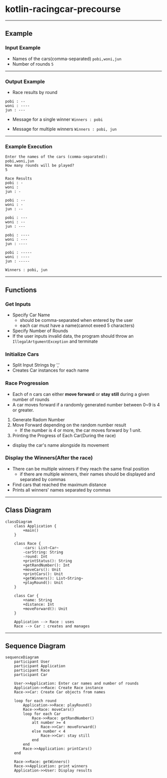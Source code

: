 # kotlin-racingcar-precourse
---
## Example
### Input Example
- Names of the cars(comma-separated)
```pobi,woni,jun```
- Number of rounds
```5```
---
### Output Example
- Race results by round
```
pobi : --
woni : ----
jun : ---
```

- Message for a single winner
```Winners : pobi```

- Message for multiple winners
```Winners : pobi, jun```
---
### Example Execution
```
Enter the names of the cars (comma-separated):
pobi,woni,jun
How many rounds will be played?
5

Race Results
pobi : -
woni : 
jun : -

pobi : --
woni : -
jun : --

pobi : ---
woni : --
jun : ---

pobi : ----
woni : ---
jun : ----

pobi : -----
woni : ----
jun : -----

Winners : pobi, jun
```

---
## Functions


### Get Inputs
- Specify Car Name
  - should be comma-separated when entered by the user
  - each car must have a name(cannot exeed 5 characters)
- Specify Number of Rounds
- If the user inputs invalid data, the program should throw an `IllegalArtgumentException` and terminate


### Initialize Cars
- Split Input Strings by ','
- Creates Car instances for each name


### Race Progression
- Each of n cars can either **move forward** or **stay still** during a given number of rounds
- A car moves forward if a randomly generated number between 0~9 is 4 or greater.
1. Generate Radom Number
2. Move Forward depending on the random number result
   - If the number is 4 or more, the car moves forward by 1 unit.
3. Printing the Progress of Each Car(During the race)
  - display the car's name alongside its movement


### Display the Winners(After the race)
- There can be multiple winners if they reach the same final position
  - if there are multiple winners, their names should be displayed and separated by commas
- Find cars that reached the maximum distance
- Prints all winners' names separated by commas

---
## Class Diagram
```mermaid
classDiagram
    class Application {
        +main()
    }

    class Race {
        -cars: List~Car~
        -carString: String
        -round: Int
        +printStatus(): String
        +getRandNumber(): Int
        +moveCars(): Unit
        +printCars(): Unit
        +getWinners(): List~String~
        +playRound(): Unit
    }

    class Car {
        +name: String
        +distance: Int
        +moveForward(): Unit
    }

    Application --> Race : uses
    Race --> Car : creates and manages
```
---
## Sequence Diagram
```mermaid
sequenceDiagram
    participant User
    participant Application
    participant Race
    participant Car

    User->>Application: Enter car names and number of rounds
    Application->>Race: Create Race instance
    Race->>Car: Create Car objects from names

    loop for each round
        Application->>Race: playRound()
        Race->>Race: moveCars()
        loop for each Car
            Race->>Race: getRandNumber()
            alt number >= 4
                Race->>Car: moveForward()
            else number < 4
                Race->>Car: stay still
            end
        end
        Race->>Application: printCars()
    end

    Race->>Race: getWinners()
    Race->>Application: print winners
    Application->>User: Display results

```
